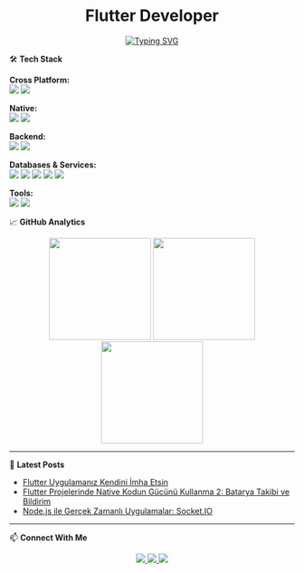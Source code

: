 <h1 align="center">Flutter Developer</h1>

<p align="center">
  <a href="https://git.io/typing-svg">
    <img src="https://readme-typing-svg.demolab.com?font=Fira+Code&pause=1000&color=22D3EE&center=true&vCenter=true&width=435&lines=Clean+Code;Cross-Platform+Developer;Mobile+Solutions+Architect;BLOC+Provider+Mobx" alt="Typing SVG" />
  </a>
</p>


🛠 **Tech Stack**

<p align="left">
  <strong>Cross Platform:</strong><br>
  <img src="https://img.shields.io/badge/Flutter-02569B?style=for-the-badge&logo=flutter&logoColor=white" />
  <img src="https://img.shields.io/badge/Dart-0175C2?style=for-the-badge&logo=dart&logoColor=white" />

  <strong>Native:</strong><br>
  <img src="https://img.shields.io/badge/Kotlin-7F52FF?style=for-the-badge&logo=kotlin&logoColor=white" />
  <img src="https://img.shields.io/badge/Jetpack%20Compose-4285F4?style=for-the-badge&logo=jetpack-compose&logoColor=white" />
  
  <strong>Backend:</strong><br>
  <img src="https://img.shields.io/badge/ASP.NET%20Core-512BD4?style=for-the-badge&logo=.net&logoColor=white" />
  <img src="https://img.shields.io/badge/Node.js-339933?style=for-the-badge&logo=nodedotjs&logoColor=white" />
  
  <strong>Databases & Services:</strong><br>
  <img src="https://img.shields.io/badge/MongoDB-47A248?style=for-the-badge&logo=mongodb&logoColor=white" />
  <img src="https://img.shields.io/badge/MSSQL-CC2927?style=for-the-badge&logo=microsoft-sql-server&logoColor=white" />
  <img src="https://img.shields.io/badge/Firebase-FFCA28?style=for-the-badge&logo=firebase&logoColor=black" />
  <img src="https://img.shields.io/badge/Supabase-3ECF8E?style=for-the-badge&logo=supabase&logoColor=white" />
  <img src="https://img.shields.io/badge/OneSignal-2496ED?style=for-the-badge&logo=onesignal&logoColor=white" />
  
  <strong>Tools:</strong><br>
  <img src="https://img.shields.io/badge/Git-F05032?style=for-the-badge&logo=git&logoColor=white" />
  <img src="https://img.shields.io/badge/Postman-FF6C37?style=for-the-badge&logo=postman&logoColor=white" />
</p>


📈 **GitHub Analytics**

<div align="center">
  <img height="180em" src="https://github-readme-stats.vercel.app/api?username=arda-copur&show_icons=true&theme=radical&include_all_commits=true&count_private=true"/>
  <img height="180em" src="https://github-readme-streak-stats.herokuapp.com/?user=arda-copur&theme=radical"/>
  <img height="180em" src="https://github-readme-stats.vercel.app/api/top-langs/?username=arda-copur&layout=compact&langs_count=8&theme=radical"/>
</div>

---

📝 **Latest Posts**  
<!-- BLOG-POST-LIST:START -->
- [Flutter Uygulamanız Kendini İmha Etsin](https://medium.com/@ardacopur/flutter-uygulaman%C4%B1z-kendini-i%CC%87mha-etsin-5d6027deaf83)
- [Flutter Projelerinde Native Kodun Gücünü Kullanma 2: Batarya Takibi ve Bildirim](https://medium.com/@ardacopur/flutter-projelerinde-native-kodun-g%C3%BCc%C3%BCn%C3%BC-kullanma-2-batarya-takibi-ve-bildirim-258dc5e13a63)
- [Node.js ile Gerçek Zamanlı Uygulamalar: Socket.IO](https://medium.com/@ardacopur/node-js-ile-ger%C3%A7ek-zamanl%C4%B1-uygulamalar-socket-io-de77f27f7097)
<!-- BLOG-POST-LIST:END -->

---

📫 **Connect With Me**

<p align="center">
  <a href="https://www.linkedin.com/in/ardacopur/">
    <img src="https://img.shields.io/badge/LinkedIn-0077B5?style=for-the-badge&logo=linkedin&logoColor=white" />
  </a>
  <a href="https://medium.com/@ardacopur">
    <img src="https://img.shields.io/badge/Medium-12100E?style=for-the-badge&logo=medium&logoColor=white" />
  </a>
  <a href="mailto:ardacopur0@gmail.com">
    <img src="https://img.shields.io/badge/Gmail-D14836?style=for-the-badge&logo=gmail&logoColor=white" />
  </a>
</p>

